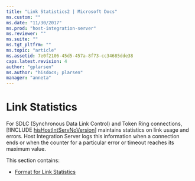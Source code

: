 ```yaml
---
title: "Link Statistics2 | Microsoft Docs"
ms.custom: ""
ms.date: "11/30/2017"
ms.prod: "host-integration-server"
ms.reviewer: ""
ms.suite: ""
ms.tgt_pltfrm: ""
ms.topic: "article"
ms.assetid: 7e0f2106-45d5-457a-8f73-cc34685dde38
caps.latest.revision: 4
author: "gplarsen"
ms.author: "hisdocs; plarsen"
manager: "anneta"
---
```

# Link Statistics
For SDLC (Synchronous Data Link Control) and Token Ring connections, [!INCLUDE [hisHostIntServNoVersion](../includes/hishostintservnoversion-md.md)] maintains statistics on link usage and errors. Host Integration Server logs this information when a connection ends or when the counter for a particular error or timeout reaches its maximum value.  
  
 This section contains:  
  
-   [Format for Link Statistics](../core/format-for-link-statistics1.md)
